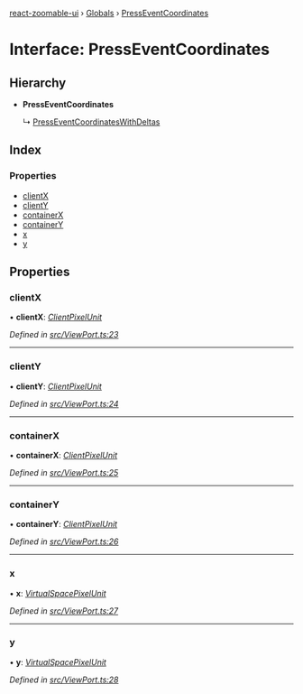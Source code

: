 [react-zoomable-ui](../README.md) › [Globals](../globals.md) › [PressEventCoordinates](presseventcoordinates.md)

# Interface: PressEventCoordinates

## Hierarchy

- **PressEventCoordinates**

  ↳ [PressEventCoordinatesWithDeltas](presseventcoordinateswithdeltas.md)

## Index

### Properties

- [clientX](presseventcoordinates.md#clientx)
- [clientY](presseventcoordinates.md#clienty)
- [containerX](presseventcoordinates.md#containerx)
- [containerY](presseventcoordinates.md#containery)
- [x](presseventcoordinates.md#x)
- [y](presseventcoordinates.md#y)

## Properties

### clientX

• **clientX**: _[ClientPixelUnit](../globals.md#clientpixelunit)_

_Defined in [src/ViewPort.ts:23](https://github.com/aarondail/react-zoomable-ui/blob/d41a716/src/ViewPort.ts#L23)_

---

### clientY

• **clientY**: _[ClientPixelUnit](../globals.md#clientpixelunit)_

_Defined in [src/ViewPort.ts:24](https://github.com/aarondail/react-zoomable-ui/blob/d41a716/src/ViewPort.ts#L24)_

---

### containerX

• **containerX**: _[ClientPixelUnit](../globals.md#clientpixelunit)_

_Defined in [src/ViewPort.ts:25](https://github.com/aarondail/react-zoomable-ui/blob/d41a716/src/ViewPort.ts#L25)_

---

### containerY

• **containerY**: _[ClientPixelUnit](../globals.md#clientpixelunit)_

_Defined in [src/ViewPort.ts:26](https://github.com/aarondail/react-zoomable-ui/blob/d41a716/src/ViewPort.ts#L26)_

---

### x

• **x**: _[VirtualSpacePixelUnit](../globals.md#virtualspacepixelunit)_

_Defined in [src/ViewPort.ts:27](https://github.com/aarondail/react-zoomable-ui/blob/d41a716/src/ViewPort.ts#L27)_

---

### y

• **y**: _[VirtualSpacePixelUnit](../globals.md#virtualspacepixelunit)_

_Defined in [src/ViewPort.ts:28](https://github.com/aarondail/react-zoomable-ui/blob/d41a716/src/ViewPort.ts#L28)_
